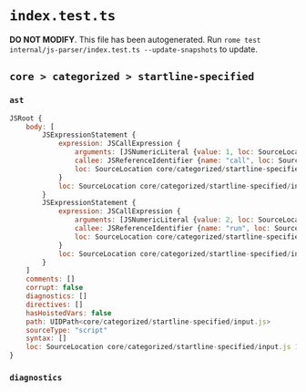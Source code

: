 # `index.test.ts`

**DO NOT MODIFY**. This file has been autogenerated. Run `rome test internal/js-parser/index.test.ts --update-snapshots` to update.

## `core > categorized > startline-specified`

### `ast`

```javascript
JSRoot {
	body: [
		JSExpressionStatement {
			expression: JSCallExpression {
				arguments: [JSNumericLiteral {value: 1, loc: SourceLocation core/categorized/startline-specified/input.js 1:5-1:6}]
				callee: JSReferenceIdentifier {name: "call", loc: SourceLocation core/categorized/startline-specified/input.js 1:0-1:4 (call)}
				loc: SourceLocation core/categorized/startline-specified/input.js 1:0-1:7
			}
			loc: SourceLocation core/categorized/startline-specified/input.js 1:0-1:8
		}
		JSExpressionStatement {
			expression: JSCallExpression {
				arguments: [JSNumericLiteral {value: 2, loc: SourceLocation core/categorized/startline-specified/input.js 2:4-2:5}]
				callee: JSReferenceIdentifier {name: "run", loc: SourceLocation core/categorized/startline-specified/input.js 2:0-2:3 (run)}
				loc: SourceLocation core/categorized/startline-specified/input.js 2:0-2:6
			}
			loc: SourceLocation core/categorized/startline-specified/input.js 2:0-2:7
		}
	]
	comments: []
	corrupt: false
	diagnostics: []
	directives: []
	hasHoistedVars: false
	path: UIDPath<core/categorized/startline-specified/input.js>
	sourceType: "script"
	syntax: []
	loc: SourceLocation core/categorized/startline-specified/input.js 1:0-3:0
}
```

### `diagnostics`

```

```
